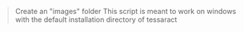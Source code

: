 > Create an "images" folder
> This script is meant to work on windows with the default installation directory of tessaract
